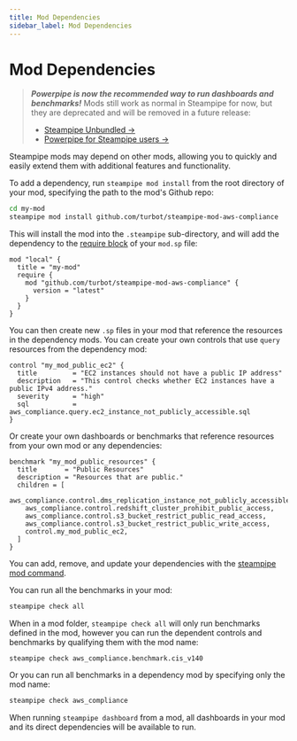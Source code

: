 ```yaml
---
title: Mod Dependencies
sidebar_label: Mod Dependencies
---
```


# Mod Dependencies

> ***Powerpipe is now the recommended way to run dashboards and benchmarks!***
> Mods still work as normal in Steampipe for now, but they are deprecated and will be removed in a future release:
> - [Steampipe Unbundled →](https://steampipe.io/blog/steampipe-unbundled)
> - [Powerpipe for Steampipe users →](https://powerpipe.io/blog/migrating-from-steampipe)

Steampipe mods may depend on other mods, allowing you to quickly and easily extend them with additional features and functionality.  

To add a dependency, run `steampipe mod install` from the root directory of your mod, specifying the path to the mod's Github repo:

```bash
cd my-mod
steampipe mod install github.com/turbot/steampipe-mod-aws-compliance
```

This will install the mod into the `.steampipe` sub-directory, and will add the dependency to the [require block](/docs/reference/mod-resources/mod#require) of your `mod.sp` file:
```hcl
mod "local" {
  title = "my-mod"
  require {
    mod "github.com/turbot/steampipe-mod-aws-compliance" {
      version = "latest"
    }
  }
}
```


You can then create new `.sp` files in your mod that reference the resources in the dependency mods.  You can create your own controls that use `query` resources from the dependency mod: 

```hcl
control "my_mod_public_ec2" {
  title         = "EC2 instances should not have a public IP address"
  description   = "This control checks whether EC2 instances have a public IPv4 address."
  severity      = "high"
  sql           = aws_compliance.query.ec2_instance_not_publicly_accessible.sql
}
```

Or create your own dashboards or benchmarks that reference resources from your own mod or any dependencies:
```hcl
benchmark "my_mod_public_resources" {
  title       = "Public Resources"
  description = "Resources that are public."
  children = [
    aws_compliance.control.dms_replication_instance_not_publicly_accessible,
    aws_compliance.control.redshift_cluster_prohibit_public_access,
    aws_compliance.control.s3_bucket_restrict_public_read_access,
    aws_compliance.control.s3_bucket_restrict_public_write_access,
    control.my_mod_public_ec2,
  ]
}
```

You can add, remove, and update your dependencies with the [steampipe mod command](/docs/reference/cli/mod). 

You can run all the benchmarks in your mod:
```bash
steampipe check all
```

When in a mod folder, `steampipe check all` will only run benchmarks defined in the mod, however you can run the dependent controls and benchmarks by qualifying them with the mod name:
```
steampipe check aws_compliance.benchmark.cis_v140 
```

Or you can run all benchmarks in a dependency mod by specifying only the mod name:
```bash
steampipe check aws_compliance 
```


When running `steampipe dashboard` from a mod, all dashboards in your mod and its direct dependencies will be available to run.

